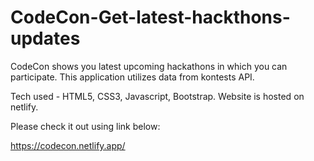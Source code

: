 # CodeCon-Get-latest-hackthons-updates
CodeCon shows you latest upcoming hackathons in which you can participate. This application utilizes data from kontests API.

Tech used - HTML5, CSS3, Javascript, Bootstrap. Website is hosted on netlify.

Please check it out using link below:

https://codecon.netlify.app/
